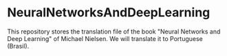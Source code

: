 # NeuralNetworksAndDeepLearning
This repository stores the translation file of the book "Neural Networks and Deep Learning" of Michael Nielsen. We will translate it to Portuguese (Brasil).
